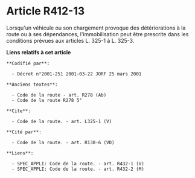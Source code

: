 # Article R412-13

Lorsqu'un véhicule ou son chargement provoque des détériorations à la route ou à ses dépendances, l'immobilisation peut être
prescrite dans les conditions prévues aux articles L. 325-1 à L. 325-3.

**Liens relatifs à cet article**

	**Codifié par**:

	  - Décret n°2001-251 2001-03-22 JORF 25 mars 2001

	**Anciens textes**:

	  - Code de la route - art. R278 (Ab)
	  - Code de la route R278 5°

	**Cite**:

	  - Code de la route. - art. L325-1 (V)

	**Cité par**:

	  - Code de la route. - art. R130-6 (VD)

	**Liens**:

	  - SPEC_APPLI: Code de la route. - art. R432-1 (V)
	  - SPEC_APPLI: Code de la route. - art. R432-2 (M)
